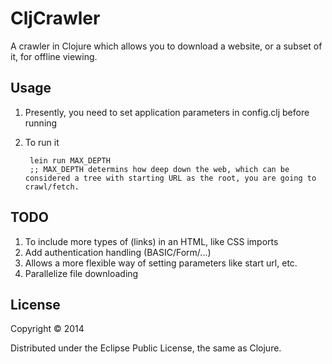 # CljCrawler

A crawler in Clojure which allows you to download a website, or a subset of it, for offline viewing.

## Usage
1. Presently, you need to set application parameters in config.clj before running
2. To run it

        lein run MAX_DEPTH
        ;; MAX_DEPTH determins how deep down the web, which can be considered a tree with starting URL as the root, you are going to crawl/fetch.

## TODO
1. To include more types of (links) in an HTML, like CSS imports
2. Add authentication handling (BASIC/Form/...)
3. Allows a more flexible way of setting parameters like start url, etc.
4. Parallelize file downloading

## License

Copyright © 2014

Distributed under the Eclipse Public License, the same as Clojure.
